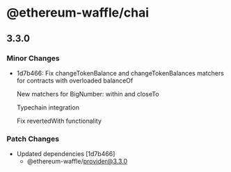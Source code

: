 # @ethereum-waffle/chai

## 3.3.0
### Minor Changes

- 1d7b466: Fix changeTokenBalance and changeTokenBalances matchers for contracts with overloaded balanceOf
  
  New matchers for BigNumber: within and closeTo
  
  Typechain integration
  
  Fix revertedWith functionality

### Patch Changes

- Updated dependencies [1d7b466]
  - @ethereum-waffle/provider@3.3.0

